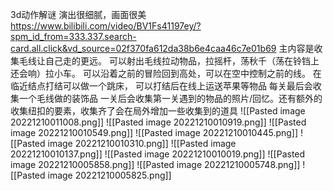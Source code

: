 3d动作解谜
演出很细腻，画面很美
https://www.bilibili.com/video/BV1Fs41197ey/?spm_id_from=333.337.search-card.all.click&vd_source=02f370fa612da38b6e4caa46c7e01b69
主内容是收集毛线让自己走的更远。
可以射出毛线拉动物品，拉摇杆，荡秋千（荡在铃铛上还会响）拉小车。 
可以沿着之前的冒险回到高处，可以在空中控制之前的线。
在临近结点打结可以做一个跳床，
可以打结后在线上运送苹果等物品
每关最后会收集一个毛线做的装饰品
一关后会收集第一关遇到的物品的照片/回忆。还有额外的收集纽扣的要素，收集齐了会在局外增加一些收集到的道具
![[Pasted image 20221210011008.png]]
![[Pasted image 20221210010919.png]]
![[Pasted image 20221210010549.png]]
![[Pasted image 20221210010445.png]]
![[Pasted image 20221210010310.png]]
![[Pasted image 20221210010137.png]]
![[Pasted image 20221210010019.png]]
![[Pasted image 20221210005858.png]]
![[Pasted image 20221210005748.png]]
![[Pasted image 20221210005825.png]]